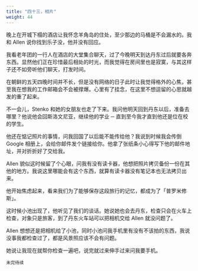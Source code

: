 ```yaml
---
title: "四十三，相片"
weight: 44
---
```

晚上在开城下榻的酒店让我怀念羊角岛的住处，至少那边的马桶是不会漏水的。我和 Allen 说你找到乐子没，他并没有回应。

我看老年团的一行人在酒店的大堂集合聊天，过了今晚明天到达丹东过后就要各奔东西。显然他们正在珍惜最后相处的时光，而我觉得在房间里也是寂寞，与其这样子还不如旁听他们聊天，打发时间。

在朝鲜的五天四晚时间并不长，但是没有网络的日子此时让我觉得格外的心焦，甚至我在想我的工作邮箱会不会被撑爆。心里有了挂念，在这里不想逗留的心思就越发的重了起来。

不一会儿，Stenko 和她的女朋友也走了下来。我问他明天回到丹东以后，准备去哪里？他说他会回斯洛文尼亚，继续他的学业 ─ 直到至今我才直到他还是位在校的学生。

他还在惦记照片的事情，问我回国了以后能不能传给他？我说到时候我会传倒 Google 相册上，会给你邮件发个链接给你。他拿了张纸条小心得写下他的邮件地址，并对折折好了交给我。

Allen 貌似这时候留了个心眼，问我有没有读卡器，他想把照片拷贝备份一份在其他的地方。我说这里哪能会有这个东西，就算有读卡器没有笔记本也无法拷贝出来。

他开始焦虑起来，看来我们为了能够保存这段旅行的记忆，都成为了「普罗米修斯」。

这时候小池出现了，他听见了我们的谈话。她说她也会去丹东，检查只会在火车上检查，对象只是旅客，到了丹东火车站可以把相机交给 Allen 就没问题了。

Allen 想想还是把相机给了小池，同时小池问我手机里有没有不该拍的东西，我说没事我都检查过了，都是风景照应该不会有问题。

她说让我现在就帮你检查一遍吧，说完就过来伸手过来问我要手机。

`未完待续`
